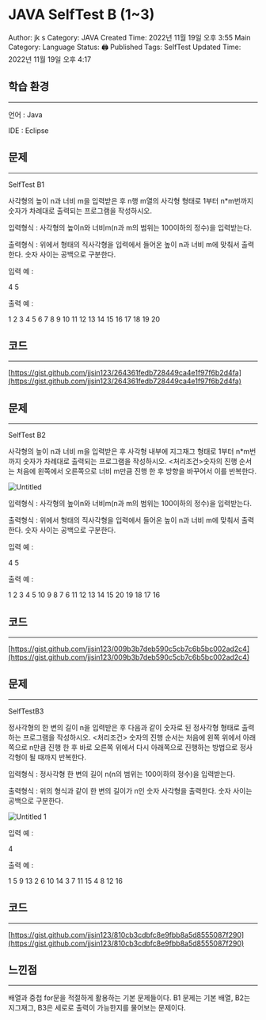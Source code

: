 # JAVA SelfTest B (1~3)

Author: jk s
Category: JAVA
Created Time: 2022년 11월 19일 오후 3:55
Main Category: Language
Status: 🖨 Published
Tags: SelfTest
Updated Time: 2022년 11월 19일 오후 4:17

## 학습 환경

---

언어 : Java 

IDE : Eclipse

## 문제

---

SelfTest B1

사각형의 높이 n과 너비 m을 입력받은 후 n행 m열의 사각형 형태로 1부터 n*m번까지 숫자가 차례대로 출력되는 프로그램을 작성하시오.

입력형식 : 사각형의 높이n와 너비m(n과 m의 범위는 100이하의 정수)을 입력받는다.

출력형식 : 위에서 형태의 직사각형을 입력에서 들어온 높이 n과 너비 m에 맞춰서 출력한다. 숫자 사이는 공백으로 구분한다.

입력 예 :

4 5

출력 예 :

1 2 3 4 5
6 7 8 9 10
11 12 13 14 15
16 17 18 19 20

## 코드

---

[https://gist.github.com/jjsin123/264361fedb728449ca4e1f97f6b2d4fa](https://gist.github.com/jjsin123/264361fedb728449ca4e1f97f6b2d4fa)

## 문제

---

SelfTest B2

사각형의 높이 n과 너비 m을 입력받은 후 사각형 내부에 지그재그 형태로 1부터 n*m번까지 숫자가 차례대로 출력되는 프로그램을 작성하시오. <처리조건>숫자의 진행 순서는 처음에 왼쪽에서 오른쪽으로 너비 m만큼 진행 한 후 방향을 바꾸어서 이를 반복한다.

![Untitled](https://user-images.githubusercontent.com/114375741/202839711-6b4c50f7-0ac0-404d-8e92-db92752c50ca.png)


입력형식 : 사각형의 높이n와 너비m(n과 m의 범위는 100이하의 정수)을 입력받는다.

출력형식 : 위에서 형태의 직사각형을 입력에서 들어온 높이 n과 너비 m에 맞춰서 출력한다. 숫자 사이는 공백으로 구분한다.

입력 예 : 

4 5

출력 예 :

1 2 3 4 5
10 9 8 7 6
11 12 13 14 15
20 19 18 17 16

## 코드

---

[https://gist.github.com/jjsin123/009b3b7deb590c5cb7c6b5bc002ad2c4](https://gist.github.com/jjsin123/009b3b7deb590c5cb7c6b5bc002ad2c4)

## 문제

---

SelfTestB3

정사각형의 한 변의 길이 n을 입력받은 후 다음과 같이 숫자로 된 정사각형 형태로 출력하는 프로그램을 작성하시오. <처리조건> 숫자의 진행 순서는 처음에 왼쪽 위에서 아래쪽으로 n만큼 진행 한 후 바로 오른쪽 위에서 다시 아래쪽으로 진행하는 방법으로 정사각형이 될 때까지 반복한다.

입력형식 : 정사각형 한 변의 길이 n(n의 범위는 100이하의 정수)을 입력받는다.

출력형식 : 위의 형식과 같이 한 변의 길이가 n인 숫자 사각형을 출력한다.  숫자 사이는 공백으로 구분한다.

![Untitled 1](https://user-images.githubusercontent.com/114375741/202839712-96bd1b20-2e6a-4894-ab3a-a4bea03dd4e1.png)

입력 예 :

4

출력 예 :

1 5 9 13
2 6 10 14
3 7 11 15
4 8 12 16

## 코드

---

[https://gist.github.com/jjsin123/810cb3cdbfc8e9fbb8a5d8555087f290](https://gist.github.com/jjsin123/810cb3cdbfc8e9fbb8a5d8555087f290)

## 느낀점

---

배열과 중첩 for문을 적절하게 활용하는 기본 문제들이다. B1 문제는 기본 배열, B2는 지그재그, B3은 세로로 출력이 가능한지를 물어보는 문제이다.
